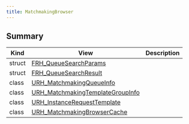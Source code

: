 ```yaml
---
title: MatchmakingBrowser
---
```


## Summary
| Kind | View | Description |
|------|------|-------------|
|struct|[FRH_QueueSearchParams](/unreal-plugins/all/structfrh__queuesearchparams/#structFRH__QueueSearchParams)||
|struct|[FRH_QueueSearchResult](/unreal-plugins/all/structfrh__queuesearchresult/#structFRH__QueueSearchResult)||
|class|[URH_MatchmakingQueueInfo](/unreal-plugins/all/classurh__matchmakingqueueinfo/#classURH__MatchmakingQueueInfo)||
|class|[URH_MatchmakingTemplateGroupInfo](/unreal-plugins/all/classurh__matchmakingtemplategroupinfo/#classURH__MatchmakingTemplateGroupInfo)||
|class|[URH_InstanceRequestTemplate](/unreal-plugins/all/classurh__instancerequesttemplate/#classURH__InstanceRequestTemplate)||
|class|[URH_MatchmakingBrowserCache](/unreal-plugins/all/classurh__matchmakingbrowsercache/#classURH__MatchmakingBrowserCache)||
